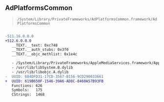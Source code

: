 ## AdPlatformsCommon

> `/System/Library/PrivateFrameworks/AdPlatformsCommon.framework/AdPlatformsCommon`

```diff

-511.16.0.0.0
+512.6.0.0.0
   __TEXT.__text: 0xc748
   __TEXT.__auth_stubs: 0x3f0
   __TEXT.__objc_methlist: 0x1e4c

   - /System/Library/PrivateFrameworks/AppleMediaServices.framework/AppleMediaServices
   - /usr/lib/libSystem.B.dylib
   - /usr/lib/libobjc.A.dylib
-  UUID: 684DFD31-17CD-3567-B156-9CD290033661
+  UUID: 619B650F-1546-39A6-AD8C-8460A57B93FB
   Functions: 626
   Symbols:   175
   CStrings:  1468

```
